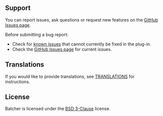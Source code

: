 ## Support

You can report issues, ask questions or request new features on the [GitHub Issues page](https://github.com/kamilburda/batcher/issues).

Before submitting a bug report:
* Check for [known issues](docs/sections/Known-Issues.md) that cannot currently be fixed in the plug-in.
* Check the [GitHub Issues page](https://github.com/kamilburda/batcher/issues) for current issues.


## Translations

If you would like to provide translations, see [TRANSLATIONS](TRANSLATIONS.md) for instructions.


## License

Batcher is licensed under the [BSD 3-Clause](LICENSE) license.
